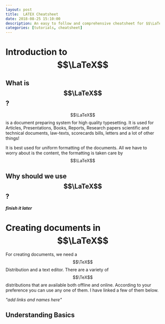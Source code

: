 ```yaml
---
layout: post
title:  LATEX Cheatsheet
date: 2018-08-25 15:10:00
description: An easy to follow and comprehensive cheatsheet for $$\LaTeX$$
categories: [tutorials, cheatsheet]
---
```


# **Introduction to $$\LaTeX$$**

## What is $$\LaTeX$$ ?

$$\LaTeX$$ is a document preparing system for high quality typesetting. It is used for Articles, Presentations, Books, Reports, Research papers scientific and technical documents, law-texts, scorecards bills, letters and a lot of other things!

It is best used for uniform formatting of the documents. All we have to worry about is the content, the formatting is taken care by $$\LaTeX$$

## Why should we use $$\LaTeX$$ ?

_**finish it later**_

# **Creating documents in $$\LaTeX$$**

For creating  documents, we need a $$\TeX$$ Distribution and a text editor. There are a variety of $$\TeX$$ distributions that are available both offline and online. According to your preference you can use any one of them. I have linked a few of them below.

*"add links and names here"*
## Understanding Basics


